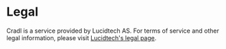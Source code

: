# Legal

Cradl is a service provided by Lucidtech AS. For terms of service and other legal information, please visit [Lucidtech's legal page](https://legal.lucidtech.ai/).

